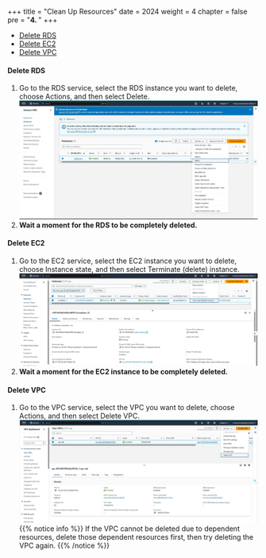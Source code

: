 +++
title = "Clean Up Resources"
date = 2024
weight = 4
chapter = false
pre = "<b>4. </b>"
+++

- [Delete RDS](#delete-rds)
- [Delete EC2](#delete-ec2)
- [Delete VPC](#delete-vpc)

#### Delete RDS

1. Go to the RDS service, select the RDS instance you want to delete, choose Actions, and then select Delete.
   ![Clean RDS](/images/5-Clean-resources/clean_rds.jpg)
2. **Wait a moment for the RDS to be completely deleted.**

#### Delete EC2

1. Go to the EC2 service, select the EC2 instance you want to delete, choose Instance state, and then select Terminate (delete) instance.
   ![Clean EC2](/images/5-Clean-resources/clean_ec2.jpg)
2. **Wait a moment for the EC2 instance to be completely deleted.**

#### Delete VPC

1. Go to the VPC service, select the VPC you want to delete, choose Actions, and then select Delete VPC.
   ![Clean VPC](/images/5-Clean-resources/clean_vpc.jpg)
   {{% notice info %}}
   If the VPC cannot be deleted due to dependent resources, delete those dependent resources first, then try deleting the VPC again.
   {{% /notice %}}
